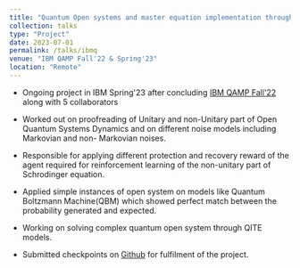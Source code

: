 ```yaml
---
title: "Quantum Open systems and master equation implementation through reinforcement learning"
collection: talks
type: "Project"
date: 2023-07-01
permalink: /talks/ibmq
venue: "IBM QAMP Fall'22 & Spring'23"
location: "Remote"
---
```

* Ongoing project in IBM Spring'23 after concluding [IBM QAMP Fall'22](https://www.credly.com/badges/8791e36e-864c-433a-9278-a5bbbf67316e/public_url) along with 5 collaborators

* Worked out on proofreading of Unitary and non-Unitary part of Open Quantum Systems Dynamics and on different noise models including Markovian and non- Markovian noises.

* Responsible for applying different protection and recovery reward of the agent required for reinforcement learning of the non-unitary part of Schrodinger equation.

* Applied simple instances of open system on models like Quantum Boltzmann Machine(QBM) which showed perfect match between the probability generated and expected.

* Working on solving complex quantum open system through QITE models.

* Submitted checkpoints on [Github](https://github.com/qiskit-advocate/qamp-fall-22/issues/35) for fulfilment of the project.





<div data-iframe-width="150" data-iframe-height="270" data-share-badge-id="8791e36e-864c-433a-9278-a5bbbf67316e" data-share-badge-host="https://www.credly.com"></div><script type="text/javascript" async src="//cdn.credly.com/assets/utilities/embed.js"></script>